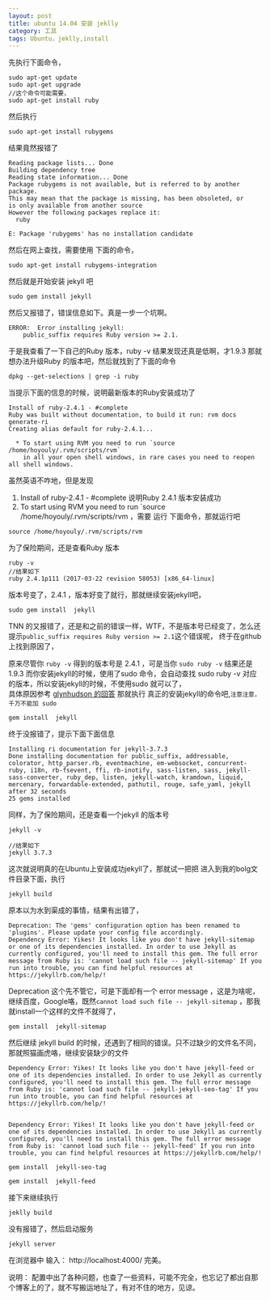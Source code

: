 ```yaml
---
layout: post
title: ubuntu 14.04 安装 jeklly
category: 工具
tags: Ubuntu，jeklly,install
---
```

先执行下面命令，
```shell
sudo apt-get update
sudo apt-get upgrade
//这个命令可能需要，
sudo apt-get install ruby
```

然后执行
```shell
sudo apt-get install rubygems
```
结果竟然报错了
```
Reading package lists... Done
Building dependency tree       
Reading state information... Done
Package rubygems is not available, but is referred to by another package.
This may mean that the package is missing, has been obsoleted, or
is only available from another source
However the following packages replace it:
  ruby

E: Package 'rubygems' has no installation candidate
```
然后在网上查找，需要使用 下面的命令，

```shell
sudo apt-get install rubygems-integration

 ```
然后就是开始安装 jekyll 吧
```shell
sudo gem install jekyll
```
然后又报错了，错误信息如下。真是一步一个坑啊。
```shell
ERROR:  Error installing jekyll:
	public_suffix requires Ruby version >= 2.1.
```
于是我查看了一下自己的Ruby 版本，ruby -v
结果发现还真是低啊，才1.9.3 那就想办法升级Ruby 的版本吧，然后就找到了下面的命令

```shell
dpkg --get-selections | grep -i ruby
```
当提示下面的信息的时候，说明最新版本的Ruby安装成功了
```shell
Install of ruby-2.4.1 - #complete
Ruby was built without documentation, to build it run: rvm docs generate-ri
Creating alias default for ruby-2.4.1...

  * To start using RVM you need to run `source /home/hoyouly/.rvm/scripts/rvm`
    in all your open shell windows, in rare cases you need to reopen all shell windows.
```
虽然英语不咋地，但是发现
1.  Install of ruby-2.4.1 - #complete  说明Ruby 2.4.1 版本安装成功
2. To start using RVM you need to run `source /home/hoyouly/.rvm/scripts/rvm ，需要 运行 下面命令，那就运行吧
```shell
source /home/hoyouly/.rvm/scripts/rvm
```
为了保险期间，还是查看Ruby 版本

```shell
ruby -v
//结果如下
ruby 2.4.1p111 (2017-03-22 revision 58053) [x86_64-linux]

```
版本号变了，2.4.1 ，版本好变了就行，那就继续安装jekyll吧，

```shell
sudo gem install  jekyll
```
TNN 的又报错了，还是和之前的错误一样，WTF，不是版本号已经变了，怎么还提示`public_suffix requires Ruby version >= 2.1`这个错误呢，
终于在github上找到原因了，

原来尽管你 `ruby -v` 得到的版本号是 2.4.1 ，可是当你  `sudo ruby -v`   结果还是1.9.3 而你安装jekyll的时候，使用了sudo 命令，会自动查找 sudo ruby -v 对应的版本，所以安装jekyll的时候，不使用sudo 就可以了，  
具体原因参考  [glynhudson 的回答](https://github.com/jekyll/jekyll/issues/4724)
那就执行 真正的安装jekyll的命令吧,`注意注意，千万不能加 sudo`

```shell
gem install  jekyll
```
终于没报错了，提示下面下面信息

```shell
Installing ri documentation for jekyll-3.7.3
Done installing documentation for public_suffix, addressable, colorator, http_parser.rb, eventmachine, em-websocket, concurrent-ruby, i18n, rb-fsevent, ffi, rb-inotify, sass-listen, sass, jekyll-sass-converter, ruby_dep, listen, jekyll-watch, kramdown, liquid, mercenary, forwardable-extended, pathutil, rouge, safe_yaml, jekyll after 32 seconds
25 gems installed

```
同样，为了保险期间，还是查看一个jekyll 的版本号

```shell
jekyll -v

//结果如下
jekyll 3.7.3
```
这次就说明真的在Ubuntu上安装成功jekyll了，那就试一把把
进入到我的bolg文件目录下面，执行

```shell
jekyll build
```
原本以为水到渠成的事情，结果有出错了，

```shell
Deprecation: The 'gems' configuration option has been renamed to 'plugins'. Please update your config file accordingly.
Dependency Error: Yikes! It looks like you don't have jekyll-sitemap or one of its dependencies installed. In order to use Jekyll as currently configured, you'll need to install this gem. The full error message from Ruby is: 'cannot load such file -- jekyll-sitemap' If you run into trouble, you can find helpful resources at https://jekyllrb.com/help/!

```
Deprecation 这个先不管它，可是下面却有一个 error message ，这是为啥呢，继续百度，Google咯，既然`cannot load such file -- jekyll-sitemap` ，那我就install一个这样的文件不就得了，
```shell
gem install  jekyll-sitemap
```
然后继续 jekyll build 的时候，还遇到了相同的错误。只不过缺少的文件名不同，那就照猫画虎咯，继续安装缺少的文件
```shell
Dependency Error: Yikes! It looks like you don't have jekyll-feed or one of its dependencies installed. In order to use Jekyll as currently configured, you'll need to install this gem. The full error message from Ruby is: 'cannot load such file -- jekyll-jekyll-seo-tag' If you run into trouble, you can find helpful resources at https://jekyllrb.com/help/!


Dependency Error: Yikes! It looks like you don't have jekyll-feed or one of its dependencies installed. In order to use Jekyll as currently configured, you'll need to install this gem. The full error message from Ruby is: 'cannot load such file -- jekyll-feed' If you run into trouble, you can find helpful resources at https://jekyllrb.com/help/!

```

```shell
gem install  jekyll-seo-tag

gem install  jekyll-feed
```
接下来继续执行

```shell
jeklly build
```
没有报错了，然后启动服务

```shell
jekyll server
```
在浏览器中 输入： http://localhost:4000/ 完美。


说明：
配置中出了各种问题，也查了一些资料，可能不完全，也忘记了都出自那个博客上的了，就不写搬运地址了，有对不住的地方，见谅。
